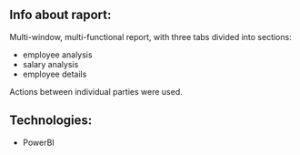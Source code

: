 ## Info about raport:
Multi-window, multi-functional report, with three tabs divided into sections:
* employee analysis
* salary analysis
* employee details

  
Actions between individual parties were used.


## Technologies:
* PowerBI
	
